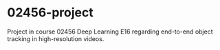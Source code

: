 # 02456-project
Project in course 02456 Deep Learning E16 regarding end-to-end object tracking in high-resolution videos.
